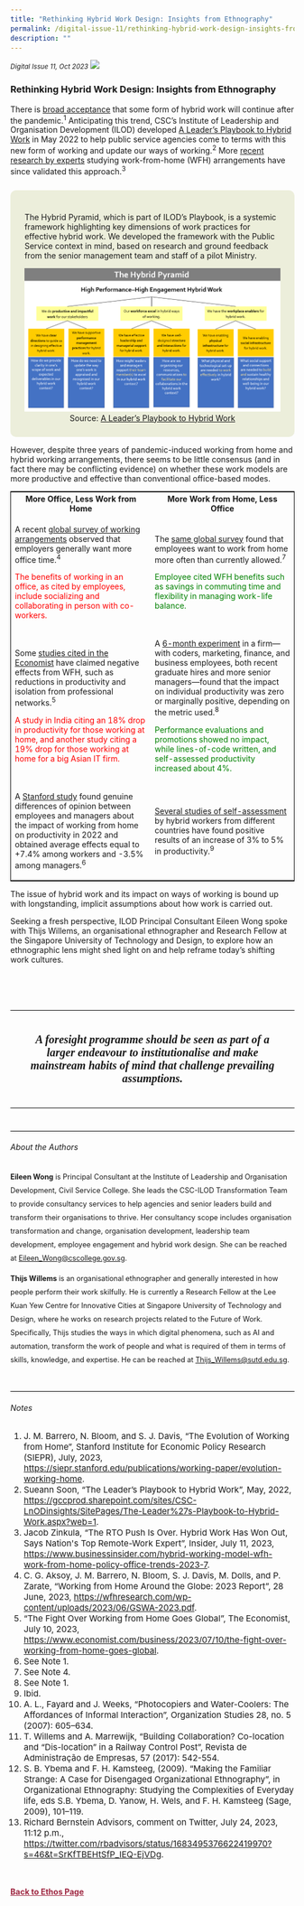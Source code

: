 ```yaml
---
title: "Rethinking Hybrid Work Design: Insights from Ethnography"
permalink: /digital-issue-11/rethinking-hybrid-work-design-insights-from-ethnography/
description: ""
---
```

<style>

.back a
{
	color: #9f2943;
	font-weight: bold;
}

#banner img
{
	width:100%;
}
	
.author
{
border-bottom: 1px solid black;
margin-top:40px;
padding-bottom:30px;
border-top: 1px solid black;	

}

.author p {
	font-size: 0.9em;
	line-height:24px !important;
	}	



.boxheader {
	color: white !important;
	}	

.containerbox {
	background-color: #eceedb;
	border-radius: 10px;
	padding: 5%;
	margin-top: 5%;
	
	}	

li {
	font-size: 15px !important;
	
	}	

	
.red-color {
	color: red;
	}	

	
.green-color {
	color: green;
	}	
	
	
.break
{
   border-top: 1px solid  black;
   border-bottom: 1px solid black;
	 padding:20px;
	text-align:center;
	margin-top:50px;
}
	
.break1
{
font-family: Georgia;
	font-size:20px;
	font-style: italic;
	font-weight: bold;
}
	
table
{
border: 1px solid black;
}	

	
</style>



<em><small>Digital Issue 11, Oct 2023</small></em>
<img src="[Place Banner Image here]">

<h3>Rethinking Hybrid Work Design: Insights from Ethnography</h3>

<p>There is <a href="https://siepr.stanford.edu/publications/working-paper/evolution-working-home">broad acceptance</a> that some form of hybrid work will continue after the pandemic.<sup>1</sup>  Anticipating this trend, CSC’s Institute of Leadership and Organisation Development (ILOD) developed <a href="https://gccprod.sharepoint.com/sites/CSC-LnODinsights/SitePages/The-Leader%27s-Playbook-to-Hybrid-Work.aspx?web=1">A Leader’s Playbook to Hybrid Work</a> in May 2022 to help public service agencies come to terms with this new form of working and update our ways of working.<sup>2</sup> More <a href="https://www.businessinsider.com/hybrid-working-model-wfh-work-from-home-policy-office-trends-2023-7">recent research by experts</a> studying work-from-home (WFH) arrangements have since validated this approach.<sup>3</sup>  </p>

<div class="containerbox">
	<p>The Hybrid Pyramid, which is part of ILOD’s Playbook, is a systemic framework highlighting key dimensions of work practices for effective hybrid work. We developed the framework with the Public Service context in mind, based on research and ground feedback from the senior management team and staff of a pilot Ministry. </p>
<img src="/images/Ethos_Images/Ethos_Digital_Issue_11/hybrid%20pyramid.png">
	
	
<figcaption style="text-align: center;">Source: <a href="">A Leader’s Playbook to Hybrid Work</a></figcaption>
</div>
<p>However, despite three years of pandemic-induced working from home and hybrid working arrangements, there seems to be little consensus (and in fact there may be conflicting evidence) on whether these work models are more productive and effective than conventional office-based modes.</p>  








<table>
  <tbody>
		<tr>
		<th>More Office, Less Work from Home</th>
		<th>More Work from Home, Less Office</th>
  </tr>
 
<tr>
    <td>
      <p>A recent <a href="wfhresearch.com/wp-content/uploads/2023/06/GSWA-2023.pdf"> global survey of working arrangements</a> observed that employers generally want more office time.<sup>4</sup></p>
      <p class="red-color">The benefits of working in an office, as cited by employees, include socializing and collaborating in person with co-workers.</p>
    </td>
    <td>
      <p>The <a href="wfhresearch.com/wp-content/uploads/2023/06/GSWA-2023.pdf">same global survey</a> found that employees want to work from home more often than currently allowed.<sup>7</sup></p>
      <p class="green-color">Employee cited WFH benefits such as savings in commuting time and flexibility in managing work-life balance.</p>
    </td>
  </tr>

  <tr>
    <td>
      <p>Some <a href="https://www.economist.com/business/2023/07/10/the-fight-over-working-from-home-goes-global">studies cited in the Economist</a> have claimed negative effects from WFH, such as reductions in productivity and isolation from professional networks.<sup>5</sup></p>
      <p class="red-color">A study in India citing an 18% drop in productivity for those working at home, and another study citing a 19% drop for those working at home for a big Asian IT firm.</p>
    </td>
		
   <td>
      <p>A <a href="siepr.stanford.edu/publications/working-paper/evolution-working-home">6-month experiment</a> in a firm—with coders, marketing, finance, and business employees, both recent graduate hires and more senior managers—found that the impact on individual productivity was zero or marginally positive, depending on the metric used.<sup>8</sup></p>
      <p class="green-color">Performance evaluations and promotions showed no impact, while lines-of-code written, and self-assessed productivity increased about 4%.</p>
    </td>
  </tr>
		
  <tr>
    <td>
      <p>A <a href="https://siepr.stanford.edu/publications/working-paper/evolution-working-home">Stanford study</a> found genuine differences of opinion between employees and managers about the impact of working from home on productivity in 2022 and obtained average effects equal to +7.4% among workers and -3.5% among managers.<sup>6</sup></p>
    </td>
    <td>
      <p><a href="https://siepr.stanford.edu/publications/working-paper/evolution-working-home">Several studies of self-assessment</a> by hybrid workers from different countries have found positive results of an increase of 3% to 5% in productivity.<sup>9</sup></p>
    </td>
  </tr>
	
</tbody>
</table>

<p>The issue of hybrid work and its impact on ways of working is bound up with longstanding, implicit assumptions about how work is carried out.</p> 
<p>Seeking a fresh perspective, ILOD Principal Consultant Eileen Wong spoke with Thijs Willems, an organisational ethnographer and Research Fellow at the Singapore University of Technology and Design, to explore how an ethnographic lens might shed light on and help reframe today’s shifting work cultures.</p>
 




<div class="break">

<p class="break1">
A foresight programme should be
seen as part of a larger endeavour
to institutionalise and make
mainstream habits of mind that
challenge prevailing assumptions.
</p>



</div>

<div class="author">
	<h6>About the Authors</h6>
	<p><b>Eileen Wong</b> is Principal Consultant at the Institute of Leadership and Organisation Development, Civil Service College. She leads the CSC-ILOD Transformation Team to provide consultancy services to help agencies and senior leaders build and transform their organisations to thrive. Her consultancy scope includes organisation transformation and change, organisation development, leadership team development, employee engagement and hybrid work design. She can be reached at <a href="mailto:Eileen_Wong@cscollege.gov.sg">Eileen_Wong@cscollege.gov.sg</a>. </p>

<p><b>Thijs Willems</b> is an organisational ethnographer and generally interested in how people perform their work skilfully. He is currently a Research Fellow at the Lee Kuan Yew Centre for Innovative Cities at Singapore University of Technology and Design, where he works on research projects related to the Future of Work. Specifically, Thijs studies the ways in which digital phenomena, such as AI and automation, transform the work of people and what is required of them in terms of skills, knowledge, and expertise. He can be reached at <a href="mailto:Thijs_Willems@sutd.edu.sg">Thijs_Willems@sutd.edu.sg</a>.</p>

</div>





<h6 id="notes">Notes</h6>
<ol>
        <li>J. M. Barrero, N. Bloom, and S. J. Davis, “The Evolution of Working from Home”, Stanford Institute for Economic Policy Research (SIEPR), July, 2023, <a href="https://siepr.stanford.edu/publications/working-paper/evolution-working-home">https://siepr.stanford.edu/publications/working-paper/evolution-working-home</a>.</li>
        
 <li>Sueann Soon, “The Leader’s Playbook to Hybrid Work”, May, 2022, <a href="https://gccprod.sharepoint.com/sites/CSC-LnODinsights/SitePages/The-Leader%27s-Playbook-to-Hybrid-Work.aspx?web=1">https://gccprod.sharepoint.com/sites/CSC-LnODinsights/SitePages/The-Leader%27s-Playbook-to-Hybrid-Work.aspx?web=1</a>.</li>
        
<li>Jacob Zinkula, “The RTO Push Is Over. Hybrid Work Has Won Out, Says Nation's Top Remote-Work Expert”, Insider, July 11, 2023, <a href="https://www.businessinsider.com/hybrid-working-model-wfh-work-from-home-policy-office-trends-2023-7">https://www.businessinsider.com/hybrid-working-model-wfh-work-from-home-policy-office-trends-2023-7</a>.</li>
        <li>C. G. Aksoy, J. M. Barrero, N. Bloom, S. J. Davis, M. Dolls, and P. Zarate, “Working from Home Around the Globe: 2023 Report”, 28 June, 2023, <a href="https://wfhresearch.com/wp-content/uploads/2023/06/GSWA-2023.pdf">https://wfhresearch.com/wp-content/uploads/2023/06/GSWA-2023.pdf</a>.</li>
        
<li>“The Fight Over Working from Home Goes Global”, The Economist, July 10, 2023, <a href="https://www.economist.com/business/2023/07/10/the-fight-over-working-from-home-goes-global">https://www.economist.com/business/2023/07/10/the-fight-over-working-from-home-goes-global</a>.</li>
        
<li>See Note 1.</li>
<li>See Note 4.</li>
<li>See Note 1.</li>
<li>Ibid.</li>
        
<li>A. L., Fayard and J. Weeks, “Photocopiers and Water-Coolers: The Affordances of Informal Interaction”, Organization Studies 28, no. 5 (2007): 605–634.</li>
        
<li>T. Willems and A. Marrewijk, “Building Collaboration? Co-location and “Dis-location” in a Railway Control Post”, Revista de Administração de Empresas, 57 (2017): 542-554.</li>
        
<li>S. B. Ybema and F. H. Kamsteeg, (2009). “Making the Familiar Strange: A Case for Disengaged Organizational Ethnography”, in Organizational Ethnography: Studying the Complexities of Everyday life, eds S.B. Ybema, D. Yanow, H. Wels, and F. H. Kamsteeg (Sage, 2009), 101–119.</li>
        
<li>Richard Bernstein Advisors, comment on Twitter, July 24, 2023, 11:12 p.m., <a href="https://twitter.com/rbadvisors/status/1683495376622419970?s=46&amp;t=SrKfTBEHtSfP_IEQ-EjVDg">https://twitter.com/rbadvisors/status/1683495376622419970?s=46&amp;t=SrKfTBEHtSfP_IEQ-EjVDg</a>.</li>
 </ol>


















<br>
<br>	
<div class="back">
<a href="/ethos/">Back to Ethos Page</a>	
</div>